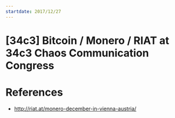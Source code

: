 ```yaml
---
startdate: 2017/12/27
---
```

# [34c3] Bitcoin / Monero / RIAT at 34c3 Chaos Communication Congress

# References
* http://riat.at/monero-december-in-vienna-austria/
